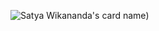 

![Satya Wikananda's card name](https://cardivo.vercel.app/api?name=axel%20calendreau&image=https://avatars.githubusercontent.com/u/36140542?v=4&backgroundColor=%23ecf0f1&description=[de%20multiple%20projet%20dans%20plein%20de%20language]&site=[axel-cal.fr]&pattern=leaf&colorPattern=%23eaeaea))
